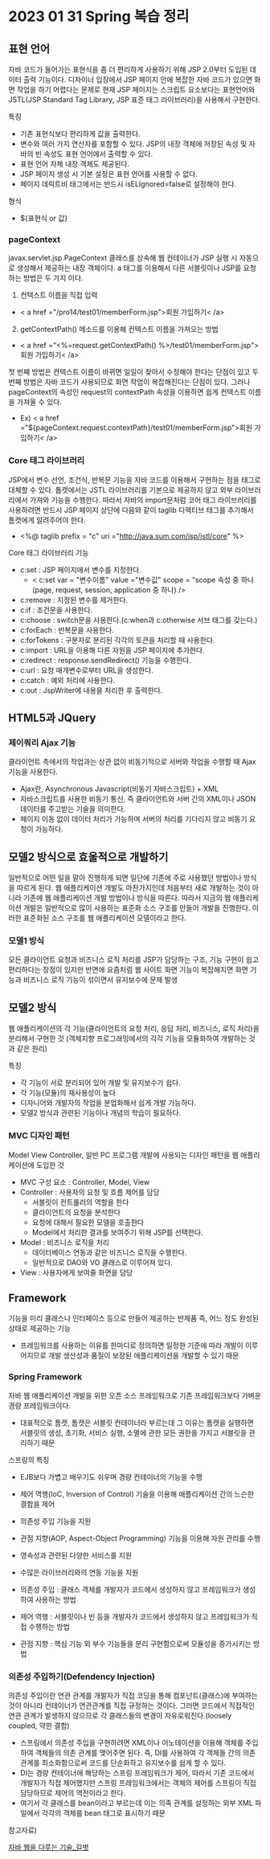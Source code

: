 # 2023 01 31 Spring 복습 정리 

## 표현 언어
자바 코드가 들어가는 표현식을 좀 더 편리하게 사용하기 위해 JSP 2.0부터 도입된 데이터 출력 기능이다. 디자이너 입장에서 JSP 페이지 안에 복잡한 자바 코드가 있으면 화면 작업을 하기 어렵다는 문제로 현재 JSP 페이지는 스크립트 요소보다는 표현언어와 JSTL(JSP Standard Tag Library, JSP 표준 태그 라이브러리)을 사용해서 구현한다. 

특징
- 기존 표현식보다 편리하게 값을 출력한다.
- 변수와 여러 가지 연산자를 포함할 수 있다. JSP의 내장 객체에 저장된 속성 및 자바의 빈 속성도 표현 언어에서 출력할 수 있다. 
- 표현 언어 자체 내장 객체도 제공된다.
- JSP 페이지 생성 시 기본 설정은 표현 언어를 사용할 수 없다.
- 페이지 데릭트비 태그에서는 반드시 isELIgnored=false로 설정해야 한다.

형식
- ${표현식 or 값}

### pageContext
javax.servlet.jsp.PageContext 클래스를 상속해 웹 컨테이너가 JSP 실행 시 자동으로 생성해서 제공하는 내장 객체이다. a 태그를 이용해서 다른 서블릿이나 JSP를 요청하는 방법은 두 가지 이다.
1. 컨텍스트 이름을 직접 입력
- < a  href ="/pro14/test01/memberForm.jsp">회원 가입하기< /a>
2. getContextPath() 메소드를 이용해 컨텍스트 이름을 가져오는 방법 
- < a  href ="<%=request.getContextPath() %>/test01/memberForm.jsp">회원 가입하기< /a>

첫 번째 방법은 컨텍스트 이름이 바뀌면 일일이 찾아서 수정해야 한다는 단점이 있고 두 번째 방법은 자바 코드가 사용되므로 화면 작업이 복잡해진다는 단점이 있다. 그러나 pageContext의 속성인 request의 contextPath 속성을 이용하면 쉽게 컨텍스트 이름을 가져올 수 있다. 
- Ex) < a href ="${pageContext.request.contextPath}/test01/memberForm.jsp">회원 가입하기< /a>

### Core 태그 라이브러리 
JSP에서 변수 선언, 조건식, 반복문 기능을 자바 코드를 이용해서 구현하는 점을 태그로 대체할 수 있다. 톱캣에서는 JSTL 라이브러리를 기본으로 제공하지 않고 외부 라이브러리에서 가져와 기능을 수행한다. 따라서 자바의 import문처럼 코어 태그 라이브러리를 사용하려면 반드시 JSP 페이지 상단에 다음와 같이 taglib 디렉티브 태그를 추가해서 톰캣에게 알려주어야 한다. 
- <%@ taglib prefix = "c" uri ="http://java.sum.com/jsp/jstl/core" %>

Core 태그 라이브러리 기능
- c:set : JSP 페이지에서 변수를 지정한다.
  - < c:set var = "변수이름" value ="변수값" scope = "scope 속성 중 하나(page, request, session, application 중 하나) />
- c:remove : 지정된 변수를 제거한다. 
- c:if : 조건문을 사용한다. 
- c:choose : switch문을 사용한다.(c:when과 c:otherwise 서브 태그를 갖는다.)
- c:forEach : 반복문을 사용한다. 
- c:forTokens : 구분자로 분리된 각각의 토큰을 처리할 때 사용한다. 
- c:import : URL을 이용해 다른 자원을 JSP 페이지에 추가한다. 
- c:redirect : response.sendRedirect() 기능을 수행한다. 
- c:url : 요청 매개변수로부터 URL을 생성한다. 
- c:catch : 예외 처리에 사용한다. 
- c:out : JspWriter에 내용을 처리한 후 출력한다. 


## HTML5과 JQuery
### 제이쿼리 Ajax 기능 
클라이언트 측에서의 작업과는 상관 없이 비동기적으로 서버와 작업을 수행할 때 Ajax 기능을 사용한다.
- Ajax란, Asynchronous Javascript(비동기 자바스크립트) + XML
- 자바스크립트를 사용한 비동기 통신, 즉 클라이언트와 서버 간의 XML이나 JSON 데이터를 주고받는 기술을 의미한다. 
- 페이지 이동 없이 데이터 처리가 가능하며 서버의 처리를 기다리지 않고 비동기 요청이 가능하다. 


## 모델2 방식으로 효울적으로 개발하기 
일반적으로 어떤 일을 맡아 진행하게 되면 일단에 기존에 주로 사용했던 방법이나 방식을 따르게 된다. 웹 애플리케이션 개발도 마찬가지인데 처음부터 새로 개발하는 것이 아니라 기존에 웹 애플리케이션 개발 방법이나 방식을 따른다. 
따라서 지금의 웹 애플리케이션 개발은 일반적으로 많이 사용하는 표준화 소스 구조를 만들어 개발을 진행한다. 이러한 표준화된 소스 구조를 웹 애플리케이션 모델이라고 한다. 

### 모델1 방식 
모든 클라이언트 요청과 비즈니스 로직 처리를 JSP가 담당하는 구조, 기능 구현이 쉽고 편리하다는 장점이 있지만 반면에 요즘처럼 웹 사이트 화면 기능이 복잡해지면 화면 기능과 비즈니스 로직 기능이 섞이면서 유지보수에 문제 발생 

## 모델2 방식 
웹 애플리케이션의 각 기능(클라이언트의 요청 처리, 응답 처리, 비즈니스, 로직 처리)을 분리해서 구현한 것 (객체지향 프로그래밍에서의 각각 기능을 모듈화하여 개발하는 것과 같은 원리)

특징 
- 각 기능이 서로 분리되어 있어 개발 및 유지보수가 쉽다.
- 각 기능(모듈)의 재사용성이 높다
- 디자니어와 개발자의 작업을 분업화해서 쉽게 개발 가능하다.
- 모델2 방식과 관련된 기능이나 개념의 학습이 필요하다. 

### MVC 디자인 패턴 
Model View Controller, 일반 PC 프로그램 개발에 사용되는 디자인 패턴을 웹 애플리케이션에 도입한 것 
- MVC 구성 요소 : Controller, Model, View
- Controller : 사용자의 요청 및 흐름 제어를 담당 
  - 서블릿이 컨트롤러의 역할을 한다
  - 클라이언트의 요청을 분석한다
  - 요청에 대해서 필요한 모델을 호출한다
  - Model에서 처리한 결과를 보여주기 위해 JSP를 선택한다.
- Model : 비즈니스 로직을 처리 
  - 데이터베이스 연동과 같은 비즈니스 로직을 수행한다.
  - 일반적으로 DAO와 VO 클래스로 이루어져 있다. 
- View : 사용자에게 보여줄 화면을 담당 

## Framework
기능을 미리 클래스나 인터페이스 등으로 만들어 제공하는 반제품 즉, 어느 정도 완성된 상태로 제공하는 기능 
- 프레임워크를 사용하는 이유를 한마디로 정의하면 일정한 기준에 따라 개발이 이루어지므로 개발 생산성과 품질이 보장된 애플리케이션을 개발할 수 있기 때문 

### Spring Framework
자바 웹 애플리케이션 개발을 위한 오픈 소스 프레임워크로 기존 프레임워크보다 가벼운 경량 프레임워크이다. 
- 대표적으로 톰캣, 톰캣은 서블릿 컨테이너라 부르는데 그 이유는 톰캣을 실행하면 서블릿의 생성, 초기화, 서비스 실행, 소멸에 관한 모든 권한을 가지고 서블릿을 관리하기 때문

스프링의 특징 
- EJB보다 가볍고 배우기도 쉬우며 경량 컨테이너의 기능을 수행
- 제어 역행(IoC, Inversion of Control) 기술을 이용해 애플리케이션 간의 느슨한 결합을 제어
- 의존성 주입 기능을 지원
- 관점 지향(AOP, Aspect-Object Programming) 기능을 이용해 자원 관리를 수행 
- 영속성과 관련된 다양한 서비스를 지원
- 수많은 라이브러리와의 연동 기능을 지원 

- 의존성 주입 : 클래스 객체를 개발자가 코드에서 생성하지 않고 프레임워크가 생성하여 사용하는 방법
- 제어 역행 : 서블릿이나 빈 등을 개발자가 코드에서 생성하지 않고 프레임워크가 직접 수행하는 방법
- 관점 지향 : 핵심 기능 외 부수 기능들을 분리 구현함으로써 모듈성을 증가시키는 방법 

### 의존성 주입하기(Defendency Injection)
의존성 주입이란 연관 관계를 개발자가 직접 코딩을 통해 컴포넌트(클래스)에 부여하는 것이 아니라 컨테이너가 연관관계를 직접 규정하는 것이다. 그러면 코드에서 직접적인 연관 관계가 발생하지 않으므로 각 클래스들의 변경이 자유로워진다.(loosely coupled, 약한 결합)
- 스프링에서 의존성 주입을 구현하려면 XML이나 어노테이션을 이용해 객체를 주입하여 객체들의 의존 관계를 맺어주면 된다. 즉, DI를 사용하여 각 객체들 간의 의존 관계를 최소화함으로써 코드를 단순화하고 유지보수를 쉽게 할 수 있다. 
- DI는 경량 컨테이너에 해당하는 스프링 프레임워크가 제어, 따라서 기존 코드에서 개발자가 직접 제어했지만 스프링 프레임워크에서는 객체의 제어를 스프링이 직접 담당하므로 제어의 역전이라고 한다.
- 여기서 각 클래스를 bean이라고 부르는데 이는 의족 관계를 설정하는 외부 XML 파일에서 각각의 객체를 bean 태그로 표시하기 때문 






참고자료)

[자바 웹을 다루는 기술_길벗](https://www.gilbut.co.kr/)